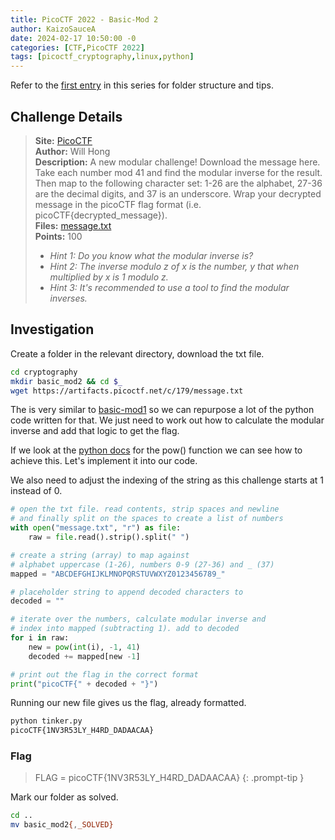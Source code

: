 ```yaml
---
title: PicoCTF 2022 - Basic-Mod 2
author: KaizoSauceA
date: 2024-02-17 10:50:00 -0
categories: [CTF,PicoCTF 2022]
tags: [picoctf_cryptography,linux,python]
---
```


Refer to the [first entry](../picoctf2021-obedient_cat) in this series for folder structure and tips.

## Challenge Details

> **Site:** [PicoCTF](https://play.picoctf.org/)  
> **Author:** Will Hong  
> **Description:** A new modular challenge! Download the message here. Take each number mod 41 and find the modular inverse for the result. Then map to the following character set: 1-26 are the alphabet, 27-36 are the decimal digits, and 37 is an underscore. Wrap your decrypted message in the picoCTF flag format (i.e. picoCTF{decrypted_message}).   
> **Files:** [message.txt](https://artifacts.picoctf.net/c/179/message.txt)  
> **Points:** 100  
> * *Hint 1: Do you know what the modular inverse is?*  
> * *Hint 2: The inverse modulo z of x is the number, y that when multiplied by x is 1 modulo z.*
> * *Hint 3: It's recommended to use a tool to find the modular inverses.*

## Investigation

Create a folder in the relevant directory, download the txt file.

```bash
cd cryptography
mkdir basic_mod2 && cd $_
wget https://artifacts.picoctf.net/c/179/message.txt
```

The is very similar to [basic-mod1](../picoctf2022-basic-mod1) so we can repurpose a lot of the python code written for that. We just need to work out how to calculate the modular inverse and add that logic to get the flag.

If we look at the [python docs](https://docs.python.org/3/library/functions.html#pow) for the pow() function we can see how to achieve this. Let's implement it into our code.

We also need to adjust the indexing of the string as this challenge starts at 1 instead of 0.

```python
# open the txt file. read contents, strip spaces and newline
# and finally split on the spaces to create a list of numbers
with open("message.txt", "r") as file:
    raw = file.read().strip().split(" ")

# create a string (array) to map against
# alphabet uppercase (1-26), numbers 0-9 (27-36) and _ (37)
mapped = "ABCDEFGHIJKLMNOPQRSTUVWXYZ0123456789_"

# placeholder string to append decoded characters to
decoded = ""

# iterate over the numbers, calculate modular inverse and
# index into mapped (subtracting 1). add to decoded
for i in raw:
    new = pow(int(i), -1, 41)
    decoded += mapped[new -1]

# print out the flag in the correct format
print("picoCTF{" + decoded + "}")
```

Running our new file gives us the flag, already formatted.

```bash
python tinker.py
picoCTF{1NV3R53LY_H4RD_DADAACAA}
```

### Flag

> FLAG = picoCTF{1NV3R53LY_H4RD_DADAACAA}
{: .prompt-tip }

Mark our folder as solved.

```bash
cd ..
mv basic_mod2{,_SOLVED}
```
